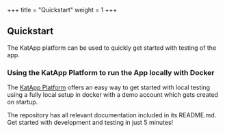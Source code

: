 +++
title = "Quickstart"
weight = 1
+++

## Quickstart

The KatApp platform can be used to quickly get started with testing of the app.

### Using the KatApp Platform to run the App locally with Docker

The [KatApp Platform](https://github.com/kat-app/katapp-platform) offers an easy way to get started with local testing using a fully local setup in docker with a demo account which gets created on startup.

The repository has all relevant documentation included in its README.md. Get started with development and testing in just 5 minutes!